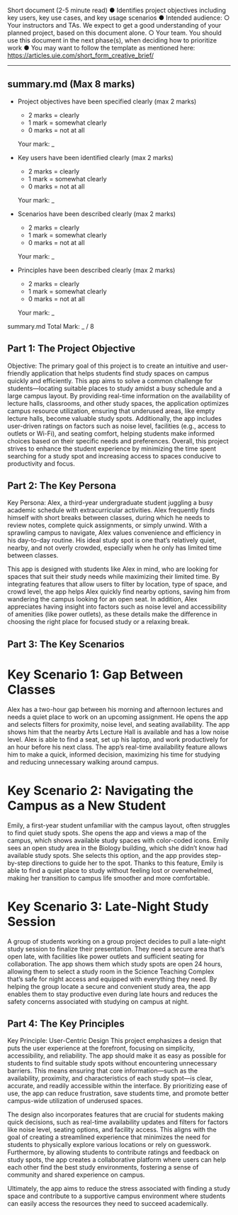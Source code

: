 Short document (2-5 minute read)
● Identifies project objectives including key users, key use cases, and key usage scenarios
● Intended audience:
○ Your instructors and TAs. We expect to get a good understanding of your
planned project, based on this document alone.
○ Your team. You should use this document in the next phase(s), when deciding
how to prioritize work
● You may want to follow the template as mentioned here:
https://articles.uie.com/short_form_creative_brief/

---
## summary.md (Max 8 marks)
  - Project objectives have been specified clearly (max 2 marks)   
    - 2 marks = clearly
    - 1 mark  = somewhat clearly
    - 0 marks = not at all

    Your mark: _

  - Key users have been identified clearly (max 2 marks) 
    - 2 marks = clearly
    - 1 mark  = somewhat clearly
    - 0 marks = not at all

    Your mark: _

  - Scenarios have been described clearly (max 2 marks)    
    - 2 marks = clearly
    - 1 mark  = somewhat clearly
    - 0 marks = not at all

    Your mark: _
    
  - Principles have been described clearly (max 2 marks)
    - 2 marks = clearly
    - 1 mark  = somewhat clearly
    - 0 marks = not at all

    Your mark: _
    
  summary.md Total Mark: _ / 8

## Part 1: The Project Objective
Objective: The primary goal of this project is to create an intuitive and user-friendly application that helps students find study spaces on campus quickly and efficiently. This app aims to solve a common challenge for students—locating suitable places to study amidst a busy schedule and a large campus layout. By providing real-time information on the availability of lecture halls, classrooms, and other study spaces, the application optimizes campus resource utilization, ensuring that underused areas, like empty lecture halls, become valuable study spots. Additionally, the app includes user-driven ratings on factors such as noise level, facilities (e.g., access to outlets or Wi-Fi), and seating comfort, helping students make informed choices based on their specific needs and preferences. Overall, this project strives to enhance the student experience by minimizing the time spent searching for a study spot and increasing access to spaces conducive to productivity and focus.

## Part 2: The Key Persona
Key Persona: Alex, a third-year undergraduate student juggling a busy academic schedule with extracurricular activities. Alex frequently finds himself with short breaks between classes, during which he needs to review notes, complete quick assignments, or simply unwind. With a sprawling campus to navigate, Alex values convenience and efficiency in his day-to-day routine. His ideal study spot is one that’s relatively quiet, nearby, and not overly crowded, especially when he only has limited time between classes. 

This app is designed with students like Alex in mind, who are looking for spaces that suit their study needs while maximizing their limited time. By integrating features that allow users to filter by location, type of space, and crowd level, the app helps Alex quickly find nearby options, saving him from wandering the campus looking for an open seat. In addition, Alex appreciates having insight into factors such as noise level and accessibility of amenities (like power outlets), as these details make the difference in choosing the right place for focused study or a relaxing break.

## Part 3: The Key Scenarios
# Key Scenario 1: Gap Between Classes  
Alex has a two-hour gap between his morning and afternoon lectures and needs a quiet place to work on an upcoming assignment. He opens the app and selects filters for proximity, noise level, and seating availability. The app shows him that the nearby Arts Lecture Hall is available and has a low noise level. Alex is able to find a seat, set up his laptop, and work productively for an hour before his next class. The app’s real-time availability feature allows him to make a quick, informed decision, maximizing his time for studying and reducing unnecessary walking around campus.

# Key Scenario 2: Navigating the Campus as a New Student
Emily, a first-year student unfamiliar with the campus layout, often struggles to find quiet study spots. She opens the app and views a map of the campus, which shows available study spaces with color-coded icons. Emily sees an open study area in the Biology building, which she didn’t know had available study spots. She selects this option, and the app provides step-by-step directions to guide her to the spot. Thanks to this feature, Emily is able to find a quiet place to study without feeling lost or overwhelmed, making her transition to campus life smoother and more comfortable.

# Key Scenario 3: Late-Night Study Session
A group of students working on a group project decides to pull a late-night study session to finalize their presentation. They need a secure area that’s open late, with facilities like power outlets and sufficient seating for collaboration. The app shows them which study spots are open 24 hours, allowing them to select a study room in the Science Teaching Complex that’s safe for night access and equipped with everything they need. By helping the group locate a secure and convenient study area, the app enables them to stay productive even during late hours and reduces the safety concerns associated with studying on campus at night.

## Part 4: The Key Principles
Key Principle: User-Centric Design
This project emphasizes a design that puts the user experience at the forefront, focusing on simplicity, accessibility, and reliability. The app should make it as easy as possible for students to find suitable study spots without encountering unnecessary barriers. This means ensuring that core information—such as the availability, proximity, and characteristics of each study spot—is clear, accurate, and readily accessible within the interface. By prioritizing ease of use, the app can reduce frustration, save students time, and promote better campus-wide utilization of underused spaces.

The design also incorporates features that are crucial for students making quick decisions, such as real-time availability updates and filters for factors like noise level, seating options, and facility access. This aligns with the goal of creating a streamlined experience that minimizes the need for students to physically explore various locations or rely on guesswork. Furthermore, by allowing students to contribute ratings and feedback on study spots, the app creates a collaborative platform where users can help each other find the best study environments, fostering a sense of community and shared experience on campus.

Ultimately, the app aims to reduce the stress associated with finding a study space and contribute to a supportive campus environment where students can easily access the resources they need to succeed academically.
